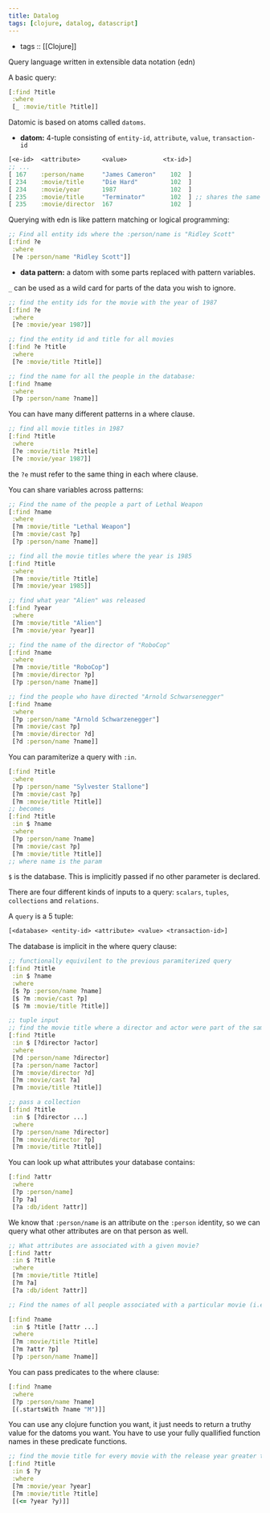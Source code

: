 ```yaml
---
title: Datalog
tags: [clojure, datalog, datascript]
---
```


- tags :: [[Clojure]]

Query language written in extensible data notation (edn)

A basic query:

```clojure
[:find ?title
 :where
 [_ :movie/title ?title]]
```

Datomic is based on atoms called `datoms`.

-   **datom:** 4-tuple consisting of `entity-id`, `attribute`, `value`, `transaction-id`

```clojure
[<e-id>  <attribute>      <value>          <tx-id>]
;; ...
[ 167    :person/name     "James Cameron"    102  ]
[ 234    :movie/title     "Die Hard"         102  ]
[ 234    :movie/year      1987               102  ]
[ 235    :movie/title     "Terminator"       102  ] ;; shares the same enitity id as :movie/director
[ 235    :movie/director  167                102  ]
```

Querying with edn is like pattern matching or logical programming:

```clojure
;; Find all entity ids where the :person/name is "Ridley Scott"
[:find ?e
 :where
 [?e :person/name "Ridley Scott"]]
```

-   **data pattern:** a datom with some parts replaced with pattern variables.

`_` can be used as a wild card for parts of the data you wish to ignore.

```clojure
;; find the entity ids for the movie with the year of 1987
[:find ?e
 :where
 [?e :movie/year 1987]]

;; find the entity id and title for all movies
[:find ?e ?title
 :where
 [?e :movie/title ?title]]

;; find the name for all the people in the database:
[:find ?name
 :where
 [?p :person/name ?name]]
```

You can have many different patterns in a where clause.

```clojure
;; find all movie titles in 1987
[:find ?title
 :where
 [?e :movie/title ?title]
 [?e :movie/year 1987]]
```

the `?e` must refer to the same thing in each where clause.

You can share variables across patterns:

```clojure
;; Find the name of the people a part of Lethal Weapon
[:find ?name
 :where
 [?m :movie/title "Lethal Weapon"]
 [?m :movie/cast ?p]
 [?p :person/name ?name]]

;; find all the movie titles where the year is 1985
[:find ?title
 :where
 [?m :movie/title ?title]
 [?m :movie/year 1985]]

;; find what year "Alien" was released
[:find ?year
 :where
 [?m :movie/title "Alien"]
 [?m :movie/year ?year]]

;; find the name of the director of "RoboCop"
[:find ?name
 :where
 [?m :movie/title "RoboCop"]
 [?m :movie/director ?p]
 [?p :person/name ?name]]

;; find the people who have directed "Arnold Schwarsenegger"
[:find ?name
 :where
 [?p :person/name "Arnold Schwarzenegger"]
 [?m :movie/cast ?p]
 [?m :movie/director ?d]
 [?d :person/name ?name]]
```

You can paramiterize a query with `:in`.

```clojure
[:find ?title
 :where
 [?p :person/name "Sylvester Stallone"]
 [?m :movie/cast ?p]
 [?m :movie/title ?title]]
;; becomes
[:find ?title
 :in $ ?name
 :where
 [?p :person/name ?name]
 [?m :movie/cast ?p]
 [?m :movie/title ?title]]
;; where name is the param
```

`$` is the database. This is implicitly passed if no other parameter is declared.

There are four different kinds of inputs to a query: `scalars`, `tuples`, `collections` and `relations`.

A `query` is a 5 tuple:

```clojure
[<database> <entity-id> <attribute> <value> <transaction-id>]
```

The database is implicit in the where query clause:

```clojure
;; functionally equivilent to the previous paramiterized query
[:find ?title
 :in $ ?name
 :where
 [$ ?p :person/name ?name]
 [$ ?m :movie/cast ?p]
 [$ ?m :movie/title ?title]]
```

```clojure
;; tuple input
;; find the movie title where a director and actor were part of the same movie
[:find ?title
 :in $ [?director ?actor]
 :where
 [?d :person/name ?director]
 [?a :person/name ?actor]
 [?m :movie/director ?d]
 [?m :movie/cast ?a]
 [?m :movie/title ?title]]
```

```clojure
;; pass a collection
[:find ?title
 :in $ [?director ...]
 :where
 [?p :person/name ?director]
 [?m :movie/director ?p]
 [?m :movie/title ?title]]
```

You can look up what attributes your database contains:

```clojure
[:find ?attr
 :where
 [?p :person/name]
 [?p ?a]
 [?a :db/ident ?attr]]
```

We know that `:person/name` is an attribute on the `:person` identity, so we can query what other attributes are on that person as well.

```clojure
;; What attributes are associated with a given movie?
[:find ?attr
 :in $ ?title
 :where
 [?m :movie/title ?title]
 [?m ?a]
 [?a :db/ident ?attr]]

;; Find the names of all people associated with a particular movie (i.e. both the actors and the directors)

[:find ?name
 :in $ ?title [?attr ...]
 :where
 [?m :movie/title ?title]
 [?m ?attr ?p]
 [?p :person/name ?name]]
```

You can pass predicates to the where clause:

```clojure
[:find ?name
 :where
 [?p :person/name ?name]
 [(.startsWith ?name "M")]]
```

You can use any clojure function you want, it just needs to return a truthy value for the datoms you want. You have to use your fully quallified function names in these predicate functions.

```clojure
;; find the movie title for every movie with the release year greater than ?y
[:find ?title
 :in $ ?y
 :where
 [?m :movie/year ?year]
 [?m :movie/title ?title]
 [(<= ?year ?y)]]
```